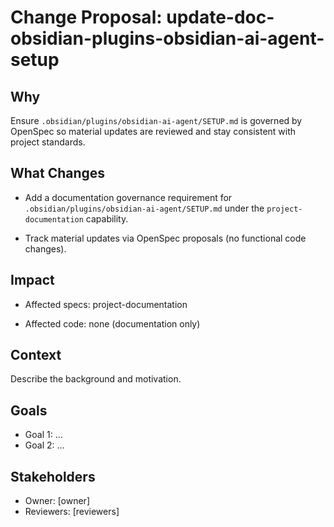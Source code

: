 # Change Proposal: update-doc-obsidian-plugins-obsidian-ai-agent-setup

## Why

Ensure `.obsidian/plugins/obsidian-ai-agent/SETUP.md` is governed by OpenSpec so material updates are reviewed and stay consistent with project standards.

## What Changes

- Add a documentation governance requirement for `.obsidian/plugins/obsidian-ai-agent/SETUP.md` under the `project-documentation` capability.

- Track material updates via OpenSpec proposals (no functional code changes).

## Impact

- Affected specs: project-documentation

- Affected code: none (documentation only)

## Context

Describe the background and motivation.


## Goals

- Goal 1: ...
- Goal 2: ...


## Stakeholders

- Owner: [owner]
- Reviewers: [reviewers]


